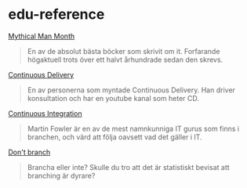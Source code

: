 # edu-reference

[Mythical Man Month](https://en.wikipedia.org/wiki/The_Mythical_Man-Month)

> En av de absolut bästa böcker som skrivit om it. Forfarande högaktuell trots över ett halvt århundrade sedan den skrevs.


[Continuous Delivery](https://www.continuous-delivery.co.uk/)

> En av personerna som myntade Continuous Delivery. Han driver konsultation och har en youtube kanal som heter CD.

[Continuous Integration](https://martinfowler.com/books/duvall.html)

> Martin Fowler är en av de mest namnkunniga IT gurus som finns i branchen, och värd att följa oavsett vad det gäller i IT.

[Don't branch](https://www.youtube.com/watch?v=v4Ijkq6Myfc&t=531s)  

> Brancha eller inte? Skulle du tro att det är statistiskt bevisat att branching är dyrare?

